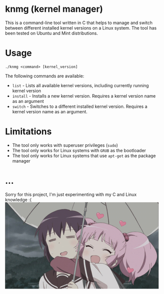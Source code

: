 # knmg (kernel manager)
This is a command-line tool written in C that helps to manage and switch between different installed kernel versions on a Linux system. The tool has been tested on Ubuntu and Mint distributions.

# Usage
```
./knmg <command> [kernel_version]
```
The following commands are available:
- `list` - Lists all available kernel versions, including currently running kernel version
- `install` - Installs a new kernel version. Requires a kernel version name as an argument
- `switch` - Switches to a different installed kernel version. Requires a kernel version name as an argument.

# Limitations
- The tool only works with superuser privileges (`sudo`)
- The tool only works for Linux systems with `GRUB` as the bootloader
- The tool only works for Linux systems that use `apt-get` as the package manager

# ...
Sorry for this project, I'm just experimenting with my C and Linux knowledge :(
<img src="img/nah.gif">

